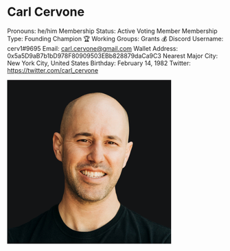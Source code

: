 # Carl Cervone

Pronouns: he/him
Membership Status: Active Voting Member
Membership Type: Founding Champion 🏆 
Working Groups: Grants 💰
Discord Username: cerv1#9695
Email: carl.cervone@gmail.com
Wallet Address: 0x5a5D9aB7b1bD978F80909503EBb828879daCa9C3
Nearest Major City: New York City, United States
Birthday: February 14, 1982
Twitter: https://twitter.com/carl_cervone

![carl_profile-clean-cropped-lowres-blackbg - Carl Cervone.png](Carl%20Cervone%20b5f84488f2ec4522945fda6a5c20cbff/carl_profile-clean-cropped-lowres-blackbg_-_Carl_Cervone.png)